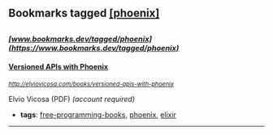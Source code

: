 ## Bookmarks tagged [[phoenix]](https://www.bookmarks.dev/search?q=[phoenix])

_<sup><sup>[www.bookmarks.dev/tagged/phoenix](https://www.bookmarks.dev/tagged/phoenix)</sup></sup>_
---
#### [Versioned APIs with Phoenix](http://elviovicosa.com/books/versioned-apis-with-phoenix)
_<sup>http://elviovicosa.com/books/versioned-apis-with-phoenix</sup>_

Elvio Vicosa (PDF) *(account required)*
* **tags**: [free-programming-books](../tagged/free-programming-books.md), [phoenix](../tagged/phoenix.md), [elixir](../tagged/elixir.md)
---
